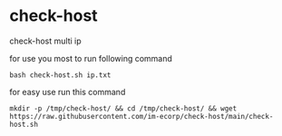 # check-host
check-host multi ip 


for use you most to run following command

```bash check-host.sh ip.txt```


for easy use run this command

```mkdir -p /tmp/check-host/ && cd /tmp/check-host/ && wget https://raw.githubusercontent.com/im-ecorp/check-host/main/check-host.sh```
